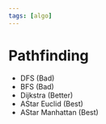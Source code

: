 ```yaml
---
tags: [algo]
---
```


# Pathfinding

- DFS (Bad)
- BFS (Bad)
- Dijkstra (Better)
- AStar Euclid (Best)
- AStar Manhattan (Best)